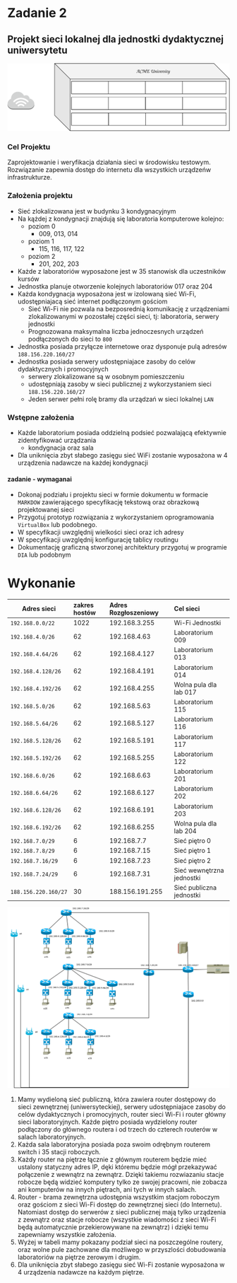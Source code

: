 # Zadanie 2

## Projekt sieci lokalnej dla jednostki dydaktycznej uniwersytetu

![budynek](budynek.svg)

### Cel Projektu
  Zaprojektowanie i weryfikacja działania sieci w środowisku testowym. 
  Rozwiązanie zapewnia dostęp do internetu dla wszystkich urządzeńw infrastrukturze.
  
### Założenia projektu

* Sieć zlokalizowana jest w budynku 3 kondygnacyjnym
* Na kążdej z kondygnacji znajdują się laboratoria komputerowe kolejno:
  * poziom 0 
    * 009, 013, 014
  * poziom 1
    * 115, 116, 117, 122
  * poziom 2
    * 201, 202, 203 
* Każde z laboratoriów wyposażone jest w 35 stanowisk dla uczestników kursów
* Jednostka planuje otworzenie kolejnych laboratoriów 017 oraz 204
* Każda kondygnacja wyposażona jest w izolowaną sieć Wi-Fi, udostępniajacą sieć internet podłączonym gościom
  * Sieć Wi-Fi nie pozwala na bezposrednią komunikację z urządzeniami zlokalizowanymi w pozostałej części sieci,
    tj: laboratoria, serwery jednostki
  * Prognozowana maksymalna liczba jednoczesnych urządzeń podłączonych do sieci to ``800``
* Jednostka posiada przyłącze internetowe oraz dysponuje pulą adresów ``188.156.220.160/27``
* Jednostka posiada serwery udostępniajace zasoby do celów dydaktycznych i promocyjnych
  * serwery zlokalizowane są w osobnym pomieszczeniu
  * udostępniają zasoby w sieci publicznej z wykorzystaniem sieci ``188.156.220.160/27``
  * Jeden serwer pełni rolę bramy dla urządzań w sieci lokalnej ``LAN``

### Wstępne założenia

* Każde laboratorium posiada oddzielną podsieć pozwalającą efektywnie zidentyfikować urządzania
  * kondygnacja oraz sala
* Dla uniknięcia zbyt słabego zasięgu sieć WiFi zostanie wyposażona w 4 urządzenia nadawcze na każdej kondygnacji
 

#### zadanie - wymaganai

* Dokonaj podziału i projektu sieci w formie dokumentu w formacie ``MARKDOW`` zawierającego specyfikację tekstową oraz obrazkową
  projektowanej sieci
* Przygotuj prototyp rozwiązania z wykorzystaniem oprogramowania ``VirtualBox`` lub podobnego.
* W specyfikacji uwzględnij wielkości sieci oraz ich adresy
* W specyfikacji uwzględnij konfigurację tablicy routingu
* Dokumentację graficzną stworzonej architektury przygotuj w programie ``DIA`` lub podobnym

# Wykonanie

| Adres sieci |  zakres hostów   | Adres Rozgłoszeniowy | Cel sieci |
| --------- |:-------------|  :---------------|  :---------------|
| ``192.168.0.0/22``    | 1022| 192.168.3.255| Wi-Fi Jednostki|
| ``192.168.4.0/26``    | 62| 192.168.4.63| Laboratorium 009|
| ``192.168.4.64/26``    | 62| 192.168.4.127| Laboratorium 013|
| ``192.168.4.128/26``    | 62| 192.168.4.191| Laboratorium 014|
| ``192.168.4.192/26``    | 62| 192.168.4.255| Wolna pula dla lab 017|
| ``192.168.5.0/26``    | 62| 192.168.5.63| Laboratorium 115|
| ``192.168.5.64/26``    | 62| 192.168.5.127| Laboratorium 116|
| ``192.168.5.128/26``    | 62| 192.168.5.191| Laboratorium 117|
| ``192.168.5.192/26``    | 62| 192.168.5.255| Laboratorium 122||
| ``192.168.6.0/26``    | 62| 192.168.6.63| Laboratorium 201|
| ``192.168.6.64/26``    | 62| 192.168.6.127| Laboratorium 202|
| ``192.168.6.128/26``    | 62| 192.168.6.191| Laboratorium 203|
| ``192.168.6.192/26``    | 62| 192.168.6.255| Wolna pula dla lab 204|
| ``192.168.7.0/29``    | 6| 192.168.7.7| Sieć piętro 0|
| ``192.168.7.8/29``    | 6| 192.168.7.15| Sieć piętro 1|
| ``192.168.7.16/29``    | 6| 192.168.7.23| Sieć piętro 2|
| ``192.168.7.24/29``    | 6| 192.168.7.31| Sieć wewnętrzna jednostki|
| ``188.156.220.160/27``    | 30| 188.156.191.255| Sieć publiczna jednostki|

![diagram](show.png)

1. Mamy wydieloną sieć publiczną, która zawiera router dostępowy do sieci zewnętrznej (uniwersyteckiej), serwery udostępniajace zasoby do celów dydaktycznych i promocyjnych, router sieci Wi-Fi i router główny sieci laboratoryjnych. Każde piętro posiada wydzielony router podłączony do głównego routera i od trzech do czterech routerów w salach laboratoryjnych.
2. Każda sala laboratoryjna posiada poza swoim odrębnym routerem switch i 35 stacji roboczych.
3. Każdy router na piętrze łącznie z głównym routerem będzie mieć ustalony statyczny adres IP, dęki któremu będzie mógł przekazywać połączenie z wewnątrz na zewnątrz. Dzięki takiemu rozwiazaniu stacje robocze będą widzieć komputery tylko ze swojej pracowni, nie zobacza ani komputerów na innych piętrach, ani tych w innych salach.
4. Router - brama zewnętrzna udostępnia wszystkim stacjom roboczym oraz gościom z sieci Wi-Fi dostęp do zewnętrznej sieci (do Internetu). Natomiast dostęp do serwerów z sieci publicznej mają tylko urządzenia z zewnątrz oraz stacje robocze (wszystkie wiadomości z sieci Wi-Fi będą automatycznie przekierowywane na zewnątrz) i dzięki temu zapewniamy wszystkie założenia.
5. Wyżej w tabeli mamy pokazany podział sieci na poszczególne routery, oraz wolne pule zachowane dla możliwego w przyszlości dobudowania laboratoriów na piętrze zerowym i drugim.
6. Dla uniknięcia zbyt słabego zasięgu sieć Wi-Fi zostanie wyposażona w 4 urządzenia nadawcze na każdym piętrze.
